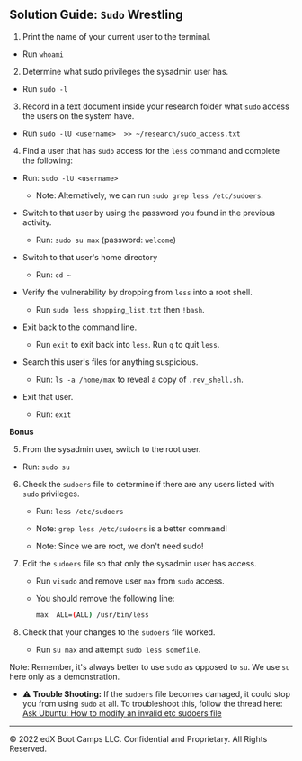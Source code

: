 ## Solution Guide: `Sudo` Wrestling

1. Print the name of your current user to the terminal.

  - Run `whoami`

2. Determine what sudo privileges the sysadmin user has.

  - Run `sudo -l`

3. Record in a text document inside your research folder what `sudo` access the users on the system have.

  - Run  `sudo -lU <username>  >> ~/research/sudo_access.txt`

4. Find a user that has `sudo` access for the `less` command and complete the following:
  
  - Run: `sudo -lU <username>`

    - Note: Alternatively, we can run `sudo grep less /etc/sudoers`.

  - Switch to that user by using the password you found in the previous activity.

    - Run: `sudo su max` (password: `welcome`)

  - Switch to that user's home directory

    - Run: `cd ~`

  - Verify the vulnerability by dropping from `less` into a root shell.

    - Run `sudo less shopping_list.txt` then `!bash`.

  - Exit back to the command line.

    - Run `exit` to exit back into `less`. Run `q` to quit `less`.

  - Search this user's files for anything suspicious.

    - Run: `ls -a /home/max` to reveal a copy of `.rev_shell.sh`.

  - Exit that user.

    - Run: `exit`

**Bonus**

5. From the sysadmin user, switch to the root user.

  - Run: `sudo su`

6. Check the `sudoers` file to determine if there are any users listed with `sudo` privileges.

   - Run: `less /etc/sudoers`

   - Note: `grep less /etc/sudoers` is a better command!

   - Note: Since we are root, we don't need sudo!

7. Edit the `sudoers` file so that only the sysadmin user has access.

   - Run `visudo` and remove user `max` from `sudo` access.
  
   - You should remove the following line:

      ```bash
      max  ALL=(ALL) /usr/bin/less
      ```
  
8. Check that your changes to the `sudoers` file worked.

   - Run `su max` and attempt `sudo less somefile`.

Note: Remember, it's always better to use `sudo` as opposed to `su`.  We use `su` here only as a demonstration.

- :warning: **Trouble Shooting:** If the `sudoers` file becomes damaged, it could stop you from using `sudo` at all. To troubleshoot this, follow the thread here: [Ask Ubuntu: How to modify an invalid etc sudoers file](https://askubuntu.com/questions/73864/how-to-modify-an-invalid-etc-sudoers-file)

---

© 2022 edX Boot Camps LLC. Confidential and Proprietary. All Rights Reserved.
